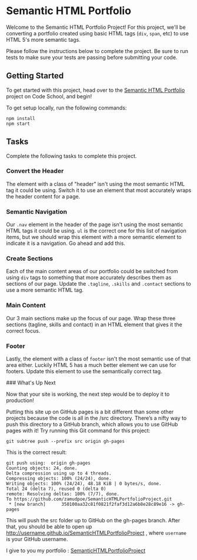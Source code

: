# Semantic HTML Portfolio

Welcome to the Semantic HTML Portfolio Project! For this project, we'll be converting a portfolio created using basic HTML tags (`div`, `span`, etc) to use HTML 5's more semantic tags.

Please follow the instructions below to complete the project. Be sure to run tests to make sure your tests are passing before submitting your code.

## Getting Started

To get started with this project, head over to the [Semantic HTML Portfolio](#) project on Code School, and begin!

To get setup locally, run the following commands:

```
npm install
npm start
```

## Tasks

Complete the following tasks to complete this project.

### Convert the Header

The element with a class of "header" isn't using the most semantic HTML tag it could be using. Switch it to use an element that most accurately wraps the header content for a page.

### Semantic Navigation

Our `.nav` element in the header of the page isn't using the most semantic HTML tags it could be using. `ul` is the correct one for this list of navigation items, but we should wrap this element with a more semantic element to indicate it is a navigation. Go ahead and add this.

### Create Sections

Each of the main content areas of our portfolio could be switched from using `div` tags to something that more accurately describes them as sections of our page. Update the `.tagline`, `.skills` and `.contact` sections to use a more semantic HTML tag.

### Main Content

Our 3 main sections make up the focus of our page. Wrap these three sections (tagline, skills and contact) in an HTML element that gives it the correct focus.

### Footer

Lastly, the element with a class of `footer` isn't the most semantic use of that area either. Luckily HTML 5 has a much better element we can use for footers. Update this element to use the semantically correct tag.

### What's Up Next

Now that your site is working, the next step would be to deploy it to production!

Putting this site up on GitHub pages is a bit different than some other projects because the code is all in the /src directory. There’s a nifty way to push this directory to a GitHub branch, which allows you to use GitHub pages with it! Try running this Git command for this project:

```unix
git subtree push --prefix src origin gh-pages

```
This is the correct result:

```unix
git push using:  origin gh-pages
Counting objects: 24, done.
Delta compression using up to 4 threads.
Compressing objects: 100% (24/24), done.
Writing objects: 100% (24/24), 48.18 KiB | 0 bytes/s, done.
Total 24 (delta 7), reused 0 (delta 0)
remote: Resolving deltas: 100% (7/7), done.
To https://github.com/zamudpoe/SemanticHTMLPortfolioProject.git
 * [new branch]      350100aa32c81f0821f2faf3d12a6b8e28c89e16 -> gh-pages
 ```




This will push the src folder up to GitHub on the gh-pages branch. After that, you should be able to open up http://username.github.io/SemanticHTMLPortfolioProject , where ```username``` is your GitHub username.

I give to you my portfolio : [SemanticHTMLPortfolioProject]




[SemanticHTMLPortfolioProject]:(http://zamudpoe.github.io/SemanticHTMLPortfolioProject)
